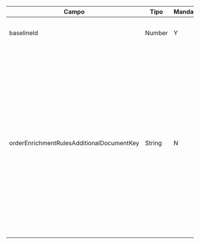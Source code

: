 <link rel="stylesheet" href="style.css" />

| **Campo** | **Tipo** | **Mandatório** | **Descrição** |
| --- | --- | --- | --- |
| baselineId | Number | Y | Numero identificativo da Baseline e que corresponde com a sua versão |
| orderEnrichmentRulesAdditionalDocumentKey | String | N | Caso seja especificado este campo, aqui terá o valor DocumentKey (campo "key" da estrutura "additionalDocument") do arquivo que contém as regras para gerar a ordem enriquecida. Caso este campo não seja definido, a ordem enriquecida será igualmente gravada na collection do MongoDB _"enrichedOrder"_, porém duplicando 100% o conteúdo da outra collection _"order"_ que contém o payload original enviado pelo client que chamou OrderOne |
